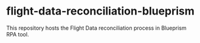 # flight-data-reconciliation-blueprism
This repository hosts the Flight Data reconciliation process in Blueprism RPA tool.
